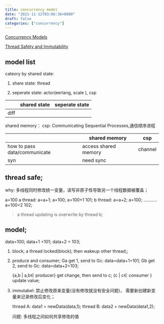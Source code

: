 ```yaml
---
title: concurrency model 
date: "2021-11-12T03:06:36+0800"
draft: false
categories: ["concurrency"]
---
```


[Concurrency Models](http://tutorials.jenkov.com/java-concurrency/concurrency-models.html)

[Thread Safety and Immutability](http://tutorials.jenkov.com/java-concurrency/thread-safety-and-immutability.html)



## model list

cateory by shared state:
1. share state: thread
	
1. seperate state: actor(eerlang, scale ), csp 


|     | shared state | seperate state |
| --- | ------------ | -------------- |
| diff    |              |                |





shared memory：
csp:  Communicating Sequential Processes,通信顺序进程


|                  | shared memory        | csp     |
| ---------------- | -------------------- | ------- |
| how to pass data/communicate | access shared memory | channel |
| syn             |       need sync               |        |




## thread safe;

why: 多线程同时修改统一变量，读写非原子性导致另一个线程数据被覆盖；

a=100
a thread: a=a+1;  a=100; a=100+1 101;
b thread: a=a+2;  a=100; ........... a=100+2 102;

> a thread updating is overwrite by thread b;


## model;
data=100;
data+1 =101;
data+2 = 103;

1. block; 
    a thread locked(block); then wakeup other thread;;


2. produce and consumer; 
    Ga get 1, send to Gc: data=data+1=101;
    Gb get 2, send to Gc: data=data+2=103;

    {a,b | a,b∈ producer} get change, then send to c;
    {c | c∈ consumer } update value;


3. immutabel:
    禁止修改原来变量(没有修改就没有安全问题)， 需要新创建新变量来记录修改后变化；

    thread  A:  data1 =  newData(data,1);
    thread  B:  data2 =  newData(data1,2);
    
    问题: 多线程之间如何共享修改的值

